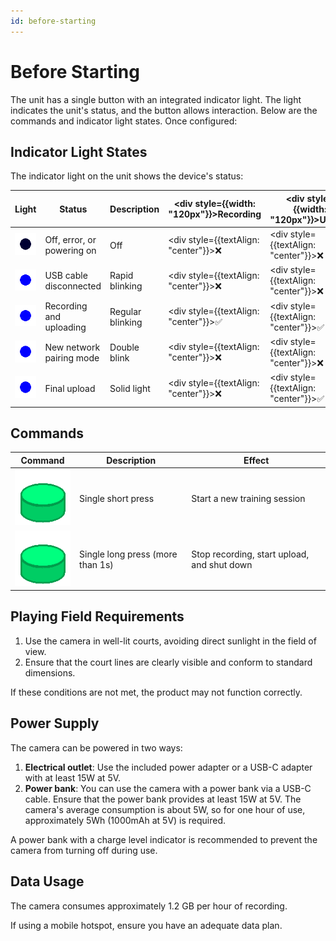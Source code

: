 ```yaml
---
id: before-starting
---
```


# Before Starting

The unit has a single button with an integrated indicator light. The light indicates the unit's status, and the button allows interaction.
Below are the commands and indicator light states.
Once configured:

## Indicator Light States

The indicator light on the unit shows the device's status:

| Light                                                      | Status                            | Description        | <div style={{width: "120px"}}>Recording</div> | <div style={{width: "120px"}}>Upload</div>   | <div style={{width: "120px"}}>Pairing</div> |
|------------------------------------------------------------|-----------------------------------|--------------------|---------------------------------------------------|----------------------------------------------|--------------------------------------------------|
| ![off](/img/blink1_1000ms_0_0ms.gif)                      | Off, error, or powering on       | Off               | <div style={{textAlign: "center"}}>❌</div>        | <div style={{textAlign: "center"}}>❌</div>   | <div style={{textAlign: "center"}}>❌</div>       |
| ![rapid_blink](/img/blink1_200ms_50_0ms.gif)              | USB cable disconnected           | Rapid blinking    | <div style={{textAlign: "center"}}>❌</div>        | <div style={{textAlign: "center"}}>❌</div>   | <div style={{textAlign: "center"}}>❌</div>       |
| ![medium_blink](/img/blink1_1000ms_50_0ms.gif)            | Recording and uploading          | Regular blinking  | <div style={{textAlign: "center"}}>✅</div>        | <div style={{textAlign: "center"}}>✅</div>   | <div style={{textAlign: "center"}}>❌</div>       |
| ![double_blink](/img/blink2_400ms_50_1000ms.gif)          | New network pairing mode         | Double blink      | <div style={{textAlign: "center"}}>❌</div>        | <div style={{textAlign: "center"}}>❌</div>   | <div style={{textAlign: "center"}}>✅</div>       |
| ![light_on](/img/blink1_1000ms_100_0ms.gif)               | Final upload                     | Solid light      | <div style={{textAlign: "center"}}>❌</div>        | <div style={{textAlign: "center"}}>✅</div>   | <div style={{textAlign: "center"}}>❌</div>       |

## Commands

| Command                                               | Description                         | Effect                                                      |
|------------------------------------------------------|-------------------------------------|--------------------------------------------------------------|
| ![short_press](/img/button_spring_green_short.gif)   | Single short press                  | Start a new training session                                |
| ![long_press](/img/button_spring_green_long.gif)     | Single long press (more than 1s)    | Stop recording, start upload, and shut down                 |

## Playing Field Requirements

1. Use the camera in well-lit courts, avoiding direct sunlight in the field of view.
2. Ensure that the court lines are clearly visible and conform to standard dimensions.

If these conditions are not met, the product may not function correctly.

## Power Supply

The camera can be powered in two ways:

1. **Electrical outlet**: Use the included power adapter or a USB-C adapter with at least 15W at 5V.
2. **Power bank**: You can use the camera with a power bank via a USB-C cable. Ensure that the power bank provides at least 15W at 5V. The camera's average consumption is about 5W, so for one hour of use, approximately 5Wh (1000mAh at 5V) is required.

A power bank with a charge level indicator is recommended to prevent the camera from turning off during use.

## Data Usage

The camera consumes approximately 1.2 GB per hour of recording.

If using a mobile hotspot, ensure you have an adequate data plan.
